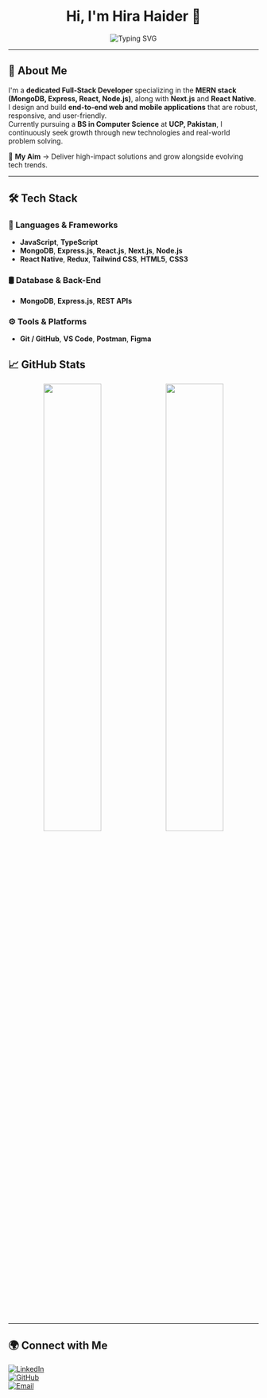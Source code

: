 <h1 align="center">Hi, I'm Hira Haider 👋</h1>

<p align="center">
  <img src="https://readme-typing-svg.herokuapp.com?font=Fira+Code&weight=600&size=22&duration=4000&pause=1000&color=7A7ADB&center=true&width=550&lines=MERN+Stack+%7C+Next.js+%7C+React+Native;" alt="Typing SVG" />
</p>

---

## 🚀 About Me  
I'm a **dedicated Full‑Stack Developer** specializing in the **MERN stack (MongoDB, Express, React, Node.js)**, along with **Next.js** and **React Native**. I design and build **end-to-end web and mobile applications** that are robust, responsive, and user-friendly.  
Currently pursuing a **BS in Computer Science** at **UCP, Pakistan**, I continuously seek growth through new technologies and real-world problem solving.

🔹 **My Aim** → Deliver high-impact solutions and grow alongside evolving tech trends.

---

## 🛠 Tech Stack  

### 🔧 Languages & Frameworks  
- **JavaScript**, **TypeScript**  
- **MongoDB**, **Express.js**, **React.js**, **Next.js**, **Node.js**  
- **React Native**, **Redux**, **Tailwind CSS**, **HTML5**, **CSS3**

### 🛢 Database & Back-End  
- **MongoDB**, **Express.js**, **REST APIs**

### ⚙️ Tools & Platforms  
- **Git / GitHub**, **VS Code**, **Postman**, **Figma**

## 📈 GitHub Stats  
<p align="center">
  <img width="48%" src="https://github-readme-stats.vercel.app/api?username=Hira-Haider-46&show_icons=true&theme=radical" />
  <img width="48%" src="https://github-readme-streak-stats.herokuapp.com/?user=Hira-Haider-46&theme=radical" />
</p>

---

## 🌍 Connect with Me  
[![LinkedIn](https://img.shields.io/badge/-LinkedIn-0A66C2?style=flat&logo=linkedin&logoColor=white)](https://www.linkedin.com/in/hira-haider-ali)  
[![GitHub](https://img.shields.io/badge/-GitHub-181717?style=flat&logo=github&logoColor=white)](https://github.com/Hira-Haider-46)  
[![Email](https://img.shields.io/badge/-Email-D14836?style=flat&logo=gmail&logoColor=white)](mailto:hirahaiderali1975@gmail.com)
